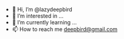 - 👋 Hi, I’m @lazydeepbird
- 👀 I’m interested in ...
- 🌱 I’m currently learning ...
- 📫 How to reach me deepbird@gmail.com

<!---
lazydeepbird/lazydeepbird is a ✨ special ✨ repository because its `README.md` (this file) appears on your GitHub profile.
You can click the Preview link to take a look at your changes.
--->

